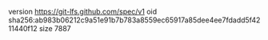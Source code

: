 version https://git-lfs.github.com/spec/v1
oid sha256:ab983b06212c9a51e91b7b783a8559ec65917a85dee4ee7fdadd5f4211440f12
size 7887
